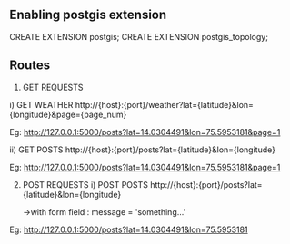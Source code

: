## Enabling postgis extension

CREATE EXTENSION postgis;
CREATE EXTENSION postgis_topology;

## Routes

1. GET REQUESTS

i) GET WEATHER
http://{host}:{port}/weather?lat={latitude}&lon={longitude}&page={page_num}

Eg:
http://127.0.0.1:5000/posts?lat=14.0304491&lon=75.5953181&page=1

ii) GET POSTS
http://{host}:{port}/posts?lat={latitude}&lon={longitude}

Eg:
http://127.0.0.1:5000/posts?lat=14.0304491&lon=75.5953181&page=1

2. POST REQUESTS
   i) POST POSTS
   http://{host}:{port}/posts?lat={latitude}&lon={longitude}

    ->with form field : message = 'something...'

Eg:
http://127.0.0.1:5000/posts?lat=14.0304491&lon=75.5953181

